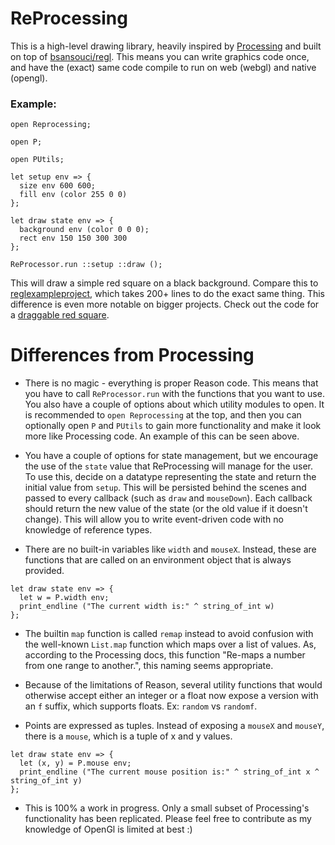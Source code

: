 # ReProcessing

This is a high-level drawing library, heavily inspired by [Processing](https://processing.org) and built on top of [bsansouci/regl](https://github.com/bsansouci/regl).  This means you can write graphics code once, and have the (exact) same code compile to run on web (webgl) and native (opengl).

### Example:
```reason
open Reprocessing;

open P;

open PUtils;

let setup env => {
  size env 600 600;
  fill env (color 255 0 0)
};

let draw state env => {
  background env (color 0 0 0);
  rect env 150 150 300 300
};

ReProcessor.run ::setup ::draw ();
```
This will draw a simple red square on a black background.  Compare this to [reglexampleproject](https://github.com/bsansouci/reglexampleproject/blob/master/src/index.re), which takes 200+ lines to do the exact same thing.  This difference is even more notable on bigger projects.  Check out the code for a [draggable red square](https://github.com/Schmavery/reprocessing/blob/master/src/redsquare.re).

# Differences from Processing
- There is no magic - everything is proper Reason code.  This means that you have to call `ReProcessor.run` with the functions that you want to use.  You also have a couple of options about which utility modules to open.  It is recommended to `open Reprocessing` at the top, and then you can optionally open `P` and `PUtils` to gain more functionality and make it look more like Processing code.  An example of this can be seen above.

- You have a couple of options for state management, but we encourage the use of the `state` value that ReProcessing will manage for the user.  To use this, decide on a datatype representing the state and return the initial value from `setup`.  This will be persisted behind the scenes and passed to every callback (such as `draw` and `mouseDown`).  Each callback should return the new value of the state (or the old value if it doesn't change).  This will allow you to write event-driven code with no knowledge of reference types.

- There are no built-in variables like `width` and `mouseX`.  Instead, these are functions that are called on an environment object that is always provided.
```reason
let draw state env => {
  let w = P.width env;
  print_endline ("The current width is:" ^ string_of_int w)
};
```

- The builtin `map` function is called `remap` instead to avoid confusion with the well-known `List.map` function which maps over a list of values. As, according to the Processing docs, this function "Re-maps a number from one range to another.", this naming seems appropriate.

- Because of the limitations of Reason, several utility functions that would otherwise accept either an integer or a float now expose a version with an `f` suffix, which supports floats.  Ex: `random` vs `randomf`.

- Points are expressed as tuples.  Instead of exposing a `mouseX` and `mouseY`, there is a `mouse`, which is a tuple of x and y values.
```reason
let draw state env => {
  let (x, y) = P.mouse env;
  print_endline ("The current mouse position is:" ^ string_of_int x ^ string_of_int y)
};
```

- This is 100% a work in progress.  Only a small subset of Processing's functionality has been replicated.  Please feel free to contribute as my knowledge of OpenGl is limited at best :)
